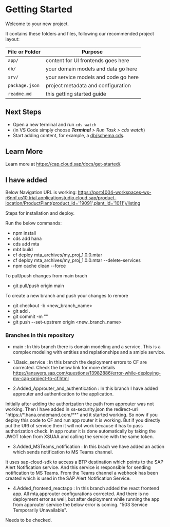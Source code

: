 # Getting Started

Welcome to your new project.

It contains these folders and files, following our recommended project layout:

File or Folder | Purpose
---------|----------
`app/` | content for UI frontends goes here
`db/` | your domain models and data go here
`srv/` | your service models and code go here
`package.json` | project metadata and configuration
`readme.md` | this getting started guide


## Next Steps

- Open a new terminal and run `cds watch` 
- (in VS Code simply choose _**Terminal** > Run Task > cds watch_)
- Start adding content, for example, a [db/schema.cds](db/schema.cds).


## Learn More

Learn more at https://cap.cloud.sap/docs/get-started/.

## I have added

Below Navigation URL is working:
https://port4004-workspaces-ws-r6nnf.us10.trial.applicationstudio.cloud.sap/product-location/ProductPlant(product_id='19091',plant_id='1011')/listing

Steps for installation and deploy.

Run the below commands:
- npm install
- cds add hana
- cds add mta
- mbt build
- cf deploy mta_archives/my_proj_1.0.0.mtar
- cf deploy mta_archives/my_proj_1.0.0.mtar --delete-services
- npm cache clean --force

To pull/push changes from main brach
- git pull/push origin main

To create a new branch and push your changes to remore
- git checkout -b <new_branch_name>
- git add .
- git commit -m "<message>"
- git push --set-upstrem origin  <new_branch_name>

### Branches in this repository
- main : In this branch there is domain modeling and a service. This is a complex modeling with entities and replationships and a smiple service.

- 1.Basic_service : In this branch the deployment errors to CF are corrected. Check the below link for more details
https://answers.sap.com/questions/13982886/error-while-deploying-my-cap-project-to-cf.html

- 2.Added_Approuter_and_authentication : In this branch I have added approuter and authentication to the application.

Initially after adding the authorization the path from approuter was not working. Then I have added in xs-security.json the redirect-uri "https://*.hana.ondemand.com/**" and it started working. So now if you deploy this code to CF and run app router it is working. But if you directly put the URI of service then it will not work because it has to pass authorization check. In app router it is done automatically by taking the JWOT token from XSUAA and calling the service with the same token.

- 3.Added_MSTeams_notification : In this brach we have added an action which sends notification to MS Teams channel.

It uses sap-cloud-sdk to access a BTP destination which points to the SAP Alert Notification service. And this service is responsible for sending notification to MS Teams. From the Teams channel a webhook has been created which is used in the SAP Alert Notification Service.

- 4.Added_frontend_reactapp : In this branch added the react frontend app. All mta,approuter configurations corrected. And there is no deployment error as well, but after deployment while running the app from approuter service the below error is coming.
"503 Service Temporarily Unavailable". 

Needs to be checked.
